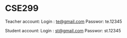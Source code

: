 # CSE299

Teacher account:
Login : te@gmail.com
Passwor: te.12345

Student account:
Login : st@gmail.com
Passwor: st.12345
